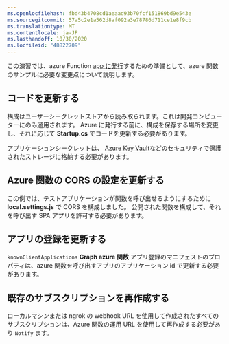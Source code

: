 ```yaml
---
ms.openlocfilehash: fbd43b4708cd1aeaad93b70fcf151869bd9e543e
ms.sourcegitcommit: 57a5c2e1a562d8af092a3e78786d711ce1e8f9cb
ms.translationtype: MT
ms.contentlocale: ja-JP
ms.lasthandoff: 10/30/2020
ms.locfileid: "48822709"
---
```

<!-- markdownlint-disable MD002 MD041 -->

この演習では、azure Function [app に発行](https://docs.microsoft.com/azure/azure-functions/functions-run-local#publish)するための準備として、azure 関数のサンプルに必要な変更点について説明します。

## <a name="update-code"></a>コードを更新する

構成はユーザーシークレットストアから読み取られます。これは開発コンピューターにのみ適用されます。 Azure に発行する前に、構成を保存する場所を変更し、それに応じて **Startup.cs** でコードを更新する必要があります。

アプリケーションシークレットは、 [Azure Key Vault](https://docs.microsoft.com/azure/key-vault/general/overview)などのセキュリティで保護されたストレージに格納する必要があります。

## <a name="update-cors-setting-for-azure-function"></a>Azure 関数の CORS の設定を更新する

この例では、テストアプリケーションが関数を呼び出せるようにするために **local.settings.js** で CORS を構成しました。 公開された関数を構成して、それを呼び出す SPA アプリを許可する必要があります。

## <a name="update-app-registrations"></a>アプリの登録を更新する

`knownClientApplications` **Graph azure 関数** アプリ登録のマニフェストのプロパティは、azure 関数を呼び出すアプリのアプリケーション id で更新する必要があります。

## <a name="recreate-existing-subscriptions"></a>既存のサブスクリプションを再作成する

ローカルマシンまたは ngrok の webhook URL を使用して作成されたすべてのサブスクリプションは、Azure 関数の運用 URL を使用して再作成する必要があり `Notify` ます。
